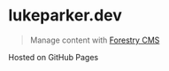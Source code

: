 # lukeparker.dev

> Manage content with [Forestry CMS](https://app.forestry.io/sites/vqu-2zr9g-dysw/#/)

Hosted on GitHub Pages
